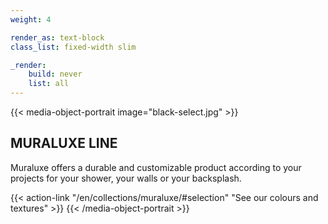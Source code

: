 ```yaml
---
weight: 4

render_as: text-block
class_list: fixed-width slim

_render:
    build: never
    list: all
---
```


{{< media-object-portrait image="black-select.jpg" >}}
## MURALUXE LINE

Muraluxe offers a durable and customizable product according to your projects for your shower, your walls or your backsplash.

{{< action-link "/en/collections/muraluxe/#selection" "See our colours and textures" >}}
{{< /media-object-portrait >}}
